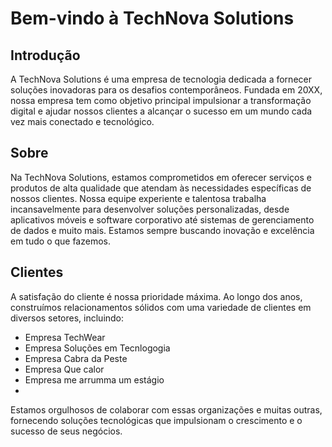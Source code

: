 # Bem-vindo à TechNova Solutions

## Introdução

A TechNova Solutions é uma empresa de tecnologia dedicada a fornecer soluções inovadoras para os desafios contemporâneos. Fundada em 20XX, nossa empresa tem como objetivo principal impulsionar a transformação digital e ajudar nossos clientes a alcançar o sucesso em um mundo cada vez mais conectado e tecnológico.

## Sobre

Na TechNova Solutions, estamos comprometidos em oferecer serviços e produtos de alta qualidade que atendam às necessidades específicas de nossos clientes. Nossa equipe experiente e talentosa trabalha incansavelmente para desenvolver soluções personalizadas, desde aplicativos móveis e software corporativo até sistemas de gerenciamento de dados e muito mais. Estamos sempre buscando inovação e excelência em tudo o que fazemos.

## Clientes

A satisfação do cliente é nossa prioridade máxima. Ao longo dos anos, construímos relacionamentos sólidos com uma variedade de clientes em diversos setores, incluindo:

- Empresa TechWear
- Empresa Soluções em Tecnlogogia
- Empresa Cabra da Peste
- Empresa Que calor
- Empresa me arrumma um estágio
- 
Estamos orgulhosos de colaborar com essas organizações e muitas outras, fornecendo soluções tecnológicas que impulsionam o crescimento e o sucesso de seus negócios.
